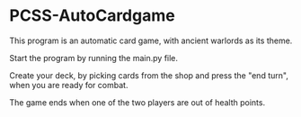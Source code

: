 # PCSS-AutoCardgame

This program is an automatic card game, with ancient warlords as its theme.

Start the program by running the main.py file.

Create your deck, by picking cards from the shop and press the "end turn", when you are ready for combat.

The game ends when one of the two players are out of health points.
